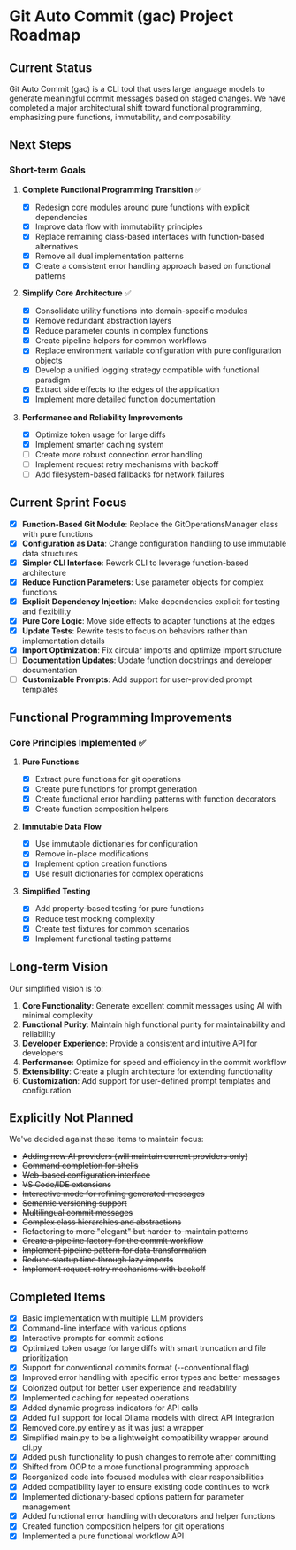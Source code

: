 # Git Auto Commit (gac) Project Roadmap

## Current Status

Git Auto Commit (gac) is a CLI tool that uses large language models to generate meaningful commit messages based on staged changes. We have completed a major architectural shift toward functional programming, emphasizing pure functions, immutability, and composability.

## Next Steps

### Short-term Goals

1. **Complete Functional Programming Transition** ✅

   - [x] Redesign core modules around pure functions with explicit dependencies
   - [x] Improve data flow with immutability principles
   - [x] Replace remaining class-based interfaces with function-based alternatives
   - [x] Remove all dual implementation patterns
   - [x] Create a consistent error handling approach based on functional patterns

2. **Simplify Core Architecture** ✅

   - [x] Consolidate utility functions into domain-specific modules
   - [x] Remove redundant abstraction layers
   - [x] Reduce parameter counts in complex functions
   - [x] Create pipeline helpers for common workflows
   - [x] Replace environment variable configuration with pure configuration objects
   - [x] Develop a unified logging strategy compatible with functional paradigm
   - [x] Extract side effects to the edges of the application
   - [x] Implement more detailed function documentation

3. **Performance and Reliability Improvements**

   - [x] Optimize token usage for large diffs
   - [x] Implement smarter caching system
   - [ ] Create more robust connection error handling
   - [ ] Implement request retry mechanisms with backoff
   - [ ] Add filesystem-based fallbacks for network failures

## Current Sprint Focus

- [x] **Function-Based Git Module**: Replace the GitOperationsManager class with pure functions
- [x] **Configuration as Data**: Change configuration handling to use immutable data structures
- [x] **Simpler CLI Interface**: Rework CLI to leverage function-based architecture
- [x] **Reduce Function Parameters**: Use parameter objects for complex functions
- [x] **Explicit Dependency Injection**: Make dependencies explicit for testing and flexibility
- [x] **Pure Core Logic**: Move side effects to adapter functions at the edges
- [x] **Update Tests**: Rewrite tests to focus on behaviors rather than implementation details
- [x] **Import Optimization**: Fix circular imports and optimize import structure
- [ ] **Documentation Updates**: Update function docstrings and developer documentation
- [ ] **Customizable Prompts**: Add support for user-provided prompt templates

## Functional Programming Improvements

### Core Principles Implemented ✅

1. **Pure Functions**

   - [x] Extract pure functions for git operations
   - [x] Create pure functions for prompt generation
   - [x] Create functional error handling patterns with function decorators
   - [x] Create function composition helpers

2. **Immutable Data Flow**

   - [x] Use immutable dictionaries for configuration
   - [x] Remove in-place modifications
   - [x] Implement option creation functions
   - [x] Use result dictionaries for complex operations

3. **Simplified Testing**
   - [x] Add property-based testing for pure functions
   - [x] Reduce test mocking complexity
   - [x] Create test fixtures for common scenarios
   - [x] Implement functional testing patterns

## Long-term Vision

Our simplified vision is to:

1. **Core Functionality**: Generate excellent commit messages using AI with minimal complexity
2. **Functional Purity**: Maintain high functional purity for maintainability and reliability
3. **Developer Experience**: Provide a consistent and intuitive API for developers
4. **Performance**: Optimize for speed and efficiency in the commit workflow
5. **Extensibility**: Create a plugin architecture for extending functionality
6. **Customization**: Add support for user-defined prompt templates and configuration

## Explicitly Not Planned

We've decided against these items to maintain focus:

- ~~Adding new AI providers (will maintain current providers only)~~
- ~~Command completion for shells~~
- ~~Web-based configuration interface~~
- ~~VS Code/IDE extensions~~
- ~~Interactive mode for refining generated messages~~
- ~~Semantic versioning support~~
- ~~Multilingual commit messages~~
- ~~Complex class hierarchies and abstractions~~
- ~~Refactoring to more "elegant" but harder-to-maintain patterns~~
- ~~Create a pipeline factory for the commit workflow~~
- ~~Implement pipeline pattern for data transformation~~
- ~~Reduce startup time through lazy imports~~
- ~~Implement request retry mechanisms with backoff~~

## Completed Items

- [x] Basic implementation with multiple LLM providers
- [x] Command-line interface with various options
- [x] Interactive prompts for commit actions
- [x] Optimized token usage for large diffs with smart truncation and file prioritization
- [x] Support for conventional commits format (--conventional flag)
- [x] Improved error handling with specific error types and better messages
- [x] Colorized output for better user experience and readability
- [x] Implemented caching for repeated operations
- [x] Added dynamic progress indicators for API calls
- [x] Added full support for local Ollama models with direct API integration
- [x] Removed core.py entirely as it was just a wrapper
- [x] Simplified main.py to be a lightweight compatibility wrapper around cli.py
- [x] Added push functionality to push changes to remote after committing
- [x] Shifted from OOP to a more functional programming approach
- [x] Reorganized code into focused modules with clear responsibilities
- [x] Added compatibility layer to ensure existing code continues to work
- [x] Implemented dictionary-based options pattern for parameter management
- [x] Added functional error handling with decorators and helper functions
- [x] Created function composition helpers for git operations
- [x] Implemented a pure functional workflow API
